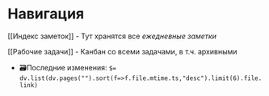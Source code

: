 # Навигация

[[Индекс заметок]] - Тут хранятся все *ежедневные заметки*

[[Рабочие задачи]] - Канбан со всеми задачами, в т.ч. архивными

- 🗃️Последние изменения: `$= dv.list(dv.pages("").sort(f=>f.file.mtime.ts,"desc").limit(6).file.link)`
